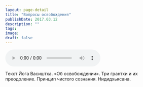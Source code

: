 ```yaml
---
layout: page-detail
title: "Вопросы освобождения"
publishDate: 2017.03.12
description: ""
tags:
image:
draft: false
---
```


<audio title="2017.03.12 - Вопросы освобождения.mp3" src="https://filer-api.advayta.org/v1.0/public/files/73758" controls=""></audio>

 Текст Йога Васиштха. «Об освобождении». Три грантхи и их преодоление. Принцип чистого сознания. Нидидхьясана. 

  
